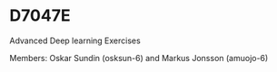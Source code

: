 # D7047E
Advanced Deep learning Exercises

Members: Oskar Sundin (osksun-6) and Markus Jonsson (amuojo-6)
